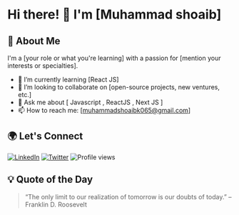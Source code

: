 # Hi there! 👋 I'm [Muhammad shoaib]

## 🚀 About Me
I'm a [your role or what you're learning] with a passion for [mention your interests or specialties].

- 🌱 I’m currently learning [React JS]
- 👯 I’m looking to collaborate on [open-source projects, new ventures, etc.]
- 💬 Ask me about [ Javascript , ReactJS , Next JS ]
- 📫 How to reach me: [muhammadshoaibk065@gmail.com]


## 🌍 Let's Connect
[![LinkedIn](https://img.shields.io/badge/-LinkedIn-0A66C2?style=flat&logo=linkedin&logoColor=white)](https://linkedin.com/in/yourusername)
[![Twitter](https://img.shields.io/badge/-Twitter-1DA1F2?style=flat&logo=twitter&logoColor=white)](https://twitter.com/yourusername)
![Profile views](https://komarev.com/ghpvc/?username=your-username)


## 💡 Quote of the Day
> “The only limit to our realization of tomorrow is our doubts of today.” – Franklin D. Roosevelt

